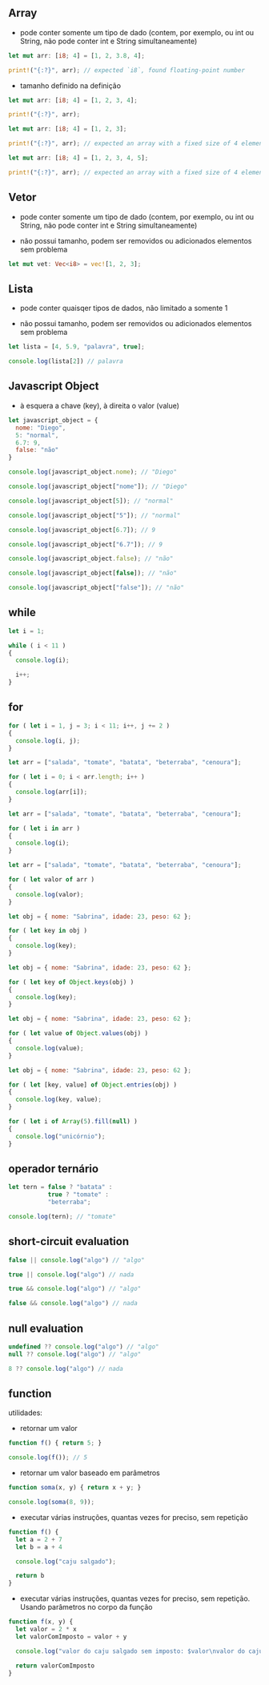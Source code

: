 ## Array

- pode conter somente um tipo de dado (contem, por exemplo, ou int ou String, não pode conter int e String simultaneamente)

```rust
let mut arr: [i8; 4] = [1, 2, 3.8, 4];

print!("{:?}", arr); // expected `i8`, found floating-point number
```

- tamanho definido na definição 

```rust
let mut arr: [i8; 4] = [1, 2, 3, 4];

print!("{:?}", arr);
```

```rust
let mut arr: [i8; 4] = [1, 2, 3];

print!("{:?}", arr); // expected an array with a fixed size of 4 elements, found one with 3 elements
```

```rust
let mut arr: [i8; 4] = [1, 2, 3, 4, 5];

print!("{:?}", arr); // expected an array with a fixed size of 4 elements, found one with 5 elements
```

## Vetor

- pode conter somente um tipo de dado (contem, por exemplo, ou int ou String, não pode conter int e String simultaneamente)

- não possui tamanho, podem ser removidos ou adicionados elementos sem problema

```rust
let mut vet: Vec<i8> = vec![1, 2, 3];
```

## Lista

- pode conter quaisqer tipos de dados, não limitado a somente 1

- não possui tamanho, podem ser removidos ou adicionados elementos sem problema

```javascript
let lista = [4, 5.9, "palavra", true];

console.log(lista[2]) // palavra
```

## Javascript Object

- à esquera a chave (key), à direita o valor (value)

```javascript
let javascript_object = {
  nome: "Diego",
  5: "normal",
  6.7: 9,
  false: "não"
}

console.log(javascript_object.nome); // "Diego"

console.log(javascript_object["nome"]); // "Diego"

console.log(javascript_object[5]); // "normal"

console.log(javascript_object["5"]); // "normal"

console.log(javascript_object[6.7]); // 9

console.log(javascript_object["6.7"]); // 9

console.log(javascript_object.false); // "não"

console.log(javascript_object[false]); // "não"

console.log(javascript_object["false"]); // "não"
```

## while

```javascript
let i = 1;

while ( i < 11 )
{
  console.log(i);

  i++;
}
```

## for

```javascript
for ( let i = 1, j = 3; i < 11; i++, j += 2 )
{
  console.log(i, j);
}
```

```javascript
let arr = ["salada", "tomate", "batata", "beterraba", "cenoura"];

for ( let i = 0; i < arr.length; i++ )
{
  console.log(arr[i]);
}
```

```javascript
let arr = ["salada", "tomate", "batata", "beterraba", "cenoura"];

for ( let i in arr )
{
  console.log(i);
}
```

```javascript
let arr = ["salada", "tomate", "batata", "beterraba", "cenoura"];

for ( let valor of arr )
{
  console.log(valor);
}
```

```javascript
let obj = { nome: "Sabrina", idade: 23, peso: 62 };

for ( let key in obj )
{
  console.log(key);
}
```

```javascript
let obj = { nome: "Sabrina", idade: 23, peso: 62 };

for ( let key of Object.keys(obj) )
{
  console.log(key);
}
```

```javascript
let obj = { nome: "Sabrina", idade: 23, peso: 62 };

for ( let value of Object.values(obj) )
{
  console.log(value);
}
```

```javascript
let obj = { nome: "Sabrina", idade: 23, peso: 62 };

for ( let [key, value] of Object.entries(obj) )
{
  console.log(key, value);
}
```

```javascript
for ( let i of Array(5).fill(null) )
{
  console.log("unicórnio");
}
```

## operador ternário

```javascript
let tern = false ? "batata" :
           true ? "tomate" :
           "beterraba";

console.log(tern); // "tomate"
```

## short-circuit evaluation

```javascript
false || console.log("algo") // "algo"

true || console.log("algo") // nada

true && console.log("algo") // "algo"

false && console.log("algo") // nada
```

## null evaluation

```javascript
undefined ?? console.log("algo") // "algo"
null ?? console.log("algo") // "algo"

8 ?? console.log("algo") // nada
```

## function
utilidades:

- retornar um valor

```javascript
function f() { return 5; }

console.log(f()); // 5
```

- retornar um valor baseado em parâmetros

```javascript
function soma(x, y) { return x + y; }

console.log(soma(8, 9));
```

- executar várias instruções, quantas vezes for preciso, sem repetição
```javascript
function f() {
  let a = 2 + 7
  let b = a + 4

  console.log("caju salgado");

  return b
}
```

- executar várias instruções, quantas vezes for preciso, sem repetição. Usando parâmetros no corpo da função
```javascript
function f(x, y) {
  let valor = 2 * x
  let valorComImposto = valor + y

  console.log("valor do caju salgado sem imposto: $valor\nvalor do caju salgado com imposto: $valorComImposto")

  return valorComImposto
}
```

